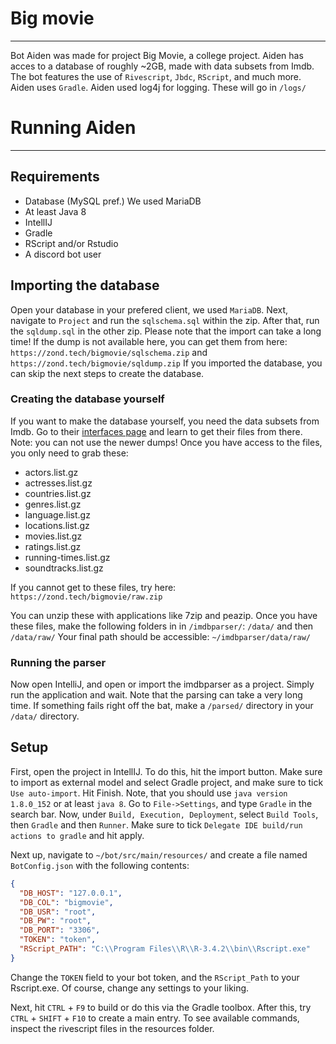 # Big movie
___
Bot Aiden was made for project Big Movie, a college project.
Aiden has acces to a database of roughly ~2GB, made with data subsets from Imdb.
The bot features the use of `Rivescript`, `Jbdc`, `RScript`, and much more. Aiden uses `Gradle`.
Aiden used log4j for logging. These will go in `/logs/`
# Running Aiden
___
## Requirements
 * Database (MySQL pref.) We used MariaDB
 * At least Java 8
 * IntellIJ
 * Gradle
 * RScript and/or Rstudio
 * A discord bot user

## Importing the database
Open your database in your prefered client, we used `MariaDB`. Next, navigate to `Project` and run the `sqlschema.sql` within the zip. After that, run the `sqldump.sql` in the other zip. Please note that the import can take a long time! If the dump is not available here, you can get them from here: `https://zond.tech/bigmovie/sqlschema.zip` and `https://zond.tech/bigmovie/sqldump.zip` If you imported the database, you can skip the next steps to create the database.

### Creating the database yourself
If you want to make the database yourself, you need the data subsets from Imdb. Go to their [interfaces page](http://www.imdb.com/interfaces/) and learn to get their files from there. Note: you can not use the newer dumps! Once you have access to the files, you only need to grab these:
* actors.list.gz
* actresses.list.gz
* countries.list.gz
* genres.list.gz
* language.list.gz
* locations.list.gz
* movies.list.gz
* ratings.list.gz
* running-times.list.gz
* soundtracks.list.gz

If you cannot get to these files, try here: `https://zond.tech/bigmovie/raw.zip`

You can unzip these with applications like 7zip and peazip.
Once you have these files, make the following folders in in `/imdbparser/`: `/data/` and then `/data/raw/`
Your final path should be accessible: `~/imdbparser/data/raw/`

### Running the parser
Now open IntelliJ, and open or import the imdbparser as a project. Simply run the application and wait. Note that the parsing can take a very long time. If something fails right off the bat, make a `/parsed/` directory in your `/data/` directory. 

## Setup
First, open the project in IntellIJ. To do this, hit the import button. Make sure to import as external model and select Gradle project, and make sure to tick `Use auto-import`. Hit Finish. Note, that you should use `java version 1.8.0_152` or at least `java 8`. Go to `File->Settings`, and type `Gradle` in the search bar. Now, under `Build, Execution, Deployment`, select `Build Tools`, then `Gradle` and then `Runner`. Make sure to tick `Delegate IDE build/run actions to gradle` and hit apply.

Next up, navigate to `~/bot/src/main/resources/` and create a file named `BotConfig.json` with the following contents:
```json
{
  "DB_HOST": "127.0.0.1",
  "DB_COL": "bigmovie",
  "DB_USR": "root",
  "DB_PW": "root",
  "DB_PORT": "3306",
  "TOKEN": "token",
  "RScript_PATH": "C:\\Program Files\\R\\R-3.4.2\\bin\\Rscript.exe"
}
```
Change the `TOKEN` field to your bot token, and the `RScript_Path` to your Rscript.exe. Of course, change any settings to your liking.

Next, hit `CTRL` + `F9` to build or do this via the Gradle toolbox. After this, try `CTRL` + `SHIFT` + `F10` to create a main entry. To see available commands, inspect the rivescript files in the resources folder.

